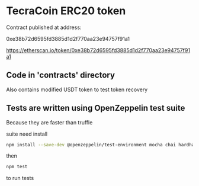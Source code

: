 # TecraCoin ERC20 token

Contract published at address:

0xe38b72d6595fd3885d1d2f770aa23e94757f91a1

https://etherscan.io/token/0xe38b72d6595fd3885d1d2f770aa23e94757f91a1


## Code in 'contracts' directory

Also contains modified USDT token to test token recovery

## Tests are written using OpenZeppelin test suite

Because they are faster than truffle

suite need install

```sh
npm install --save-dev @openzeppelin/test-environment mocha chai hardhat
```

then

```sh
npm test
```

to run tests
